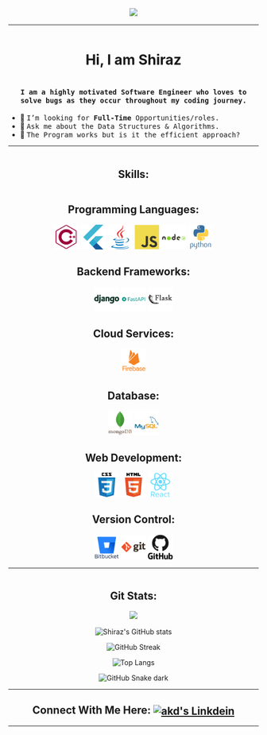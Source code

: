 <div align="center">
  <img src="https://media.giphy.com/media/gjrYDwbjnK8x36xZIO/giphy.gif" width="360"/>
  <hr>
  <summary><h1 style="display: inline-block;">Hi, I am Shiraz</h1></summary>
  <p><h4 align="center"><samp> I am a highly motivated Software Engineer who loves to solve bugs as they occur throughout my coding journey.</samp></h4></p>
</div>
<div>
  
- 💼 <samp>I’m looking for **Full-Time** Opportunities/roles.
- 💬 <samp>Ask me about the Data Structures & Algorithms.
- 🤔 <samp>The Program works but is it the efficient approach?
</div>

<div align="center">
<hr>
<summary><h2 style="display: inline-block;">Skills:</h2></summary>
<summary><h2 style="display: inline-block;">Programming Languages:</h2></summary>
<img src="programming_languages/cpp.svg" width="50"/>
<img src="programming_languages/flutter.svg" width="50"/>
<img src="programming_languages/java.svg" width="50"/>
<img src="programming_languages/javascript.svg" width="50"/>
<img src="programming_languages/nodejs.svg" width="50"/>
<img src="programming_languages/python.svg" width="50"/>
<br/>

<summary><h2 style="display: inline-block;">Backend Frameworks:</h2></summary>
<img src="backend_frameworks/django.svg" width="50"/>
<img src="backend_frameworks/fastapi.svg" width="50"/>
<img src="backend_frameworks/flask.svg" width="50"/>
<br/>

<summary><h2 style="display: inline-block;">Cloud Services:</h2></summary>
<img src="cloud_service/firebase.svg" width="50"/>
<br/>

<summary><h2 style="display: inline-block;">Database:</h2></summary>
<img src="database/mongodb.svg" width="50"/>
<img src="database/mysql.svg" width="50"/>
<br/>

<summary><h2 style="display: inline-block;">Web Development:</h2></summary>
<img src="web_development/css3.svg" width="50"/>
<img src="web_development/html5.svg" width="50"/>
<img src="web_development/react.svg" width="50"/>
<br/>

<summary><h2 style="display: inline-block;">Version Control:</h2></summary>
<img src="version_control/bitbucket.svg" width="50"/>
<img src="version_control/git.svg" width="50"/>
<img src="version_control/github.svg" width="50"/>
<br/>
</div>

<div align="center">
<hr>
<summary><h2 style="display: inline-block;">Git Stats:</h2></summary>
<img src="https://media.giphy.com/media/fvx95jkua5th3YeThr/giphy.gif" width="360"/>

![Shiraz's GitHub stats](https://github-readme-stats.vercel.app/api?username=trendsettershiraz&show_icons=true&theme=radical)

![GitHub Streak](https://streak-stats.demolab.com/?user=DenverCoder1&theme=radical)

![Top Langs](https://github-readme-stats.vercel.app/api/top-langs/?username=anuraghazra&layout=compact&theme=radical)

![GitHub Snake dark](github-snake-dark.svg#gh-dark-mode-only)
</div>

<div align="center">
<hr>
<summary><h2>Connect With Me Here: <a href="https://www.linkedin.com/in/trendsettershiraz/">
  <img align="center" alt="akd's Linkdein" width="100px" src="https://img.shields.io/badge/LinkedIn-0077B5?style=for-the-badge&logo=linkedin&logoColor=white"/></a></h2></summary>
<hr>
</div>
